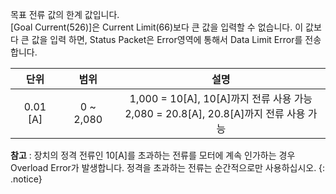 목표 전류 값의 한계 값입니다.  
[Goal Current(526)]은 Current Limit(66)보다 큰 값을 입력할 수 없습니다. 이 값보다 큰 값을 입력 하면, Status Packet은 Error영역에 통해서 Data Limit Error를 전송합니다.


| 단위     |   범위     | 설명                                                                                  |
| :------: | :-------: | :-----------------------------------------------------------------------------------: |
| 0.01 [A] | 0 ~ 2,080 | 1,000 = 10[A], 10[A]까지 전류 사용 가능<br />2,080 = 20.8[A], 20.8[A]까지 전류 사용 가능 |

**참고** : 장치의 정격 전류인 10[A]를 초과하는 전류를 모터에 계속 인가하는 경우 Overload Error가 발생합니다. 정격을 초과하는 전류는 순간적으로만 사용하십시오.
{: .notice}
